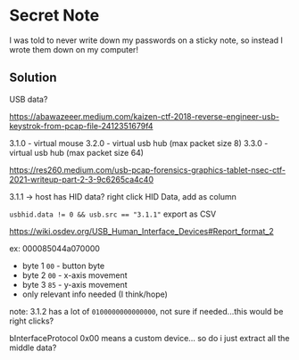 # Secret Note

I was told to never write down my passwords on a sticky note, so instead I wrote them down on my computer!

## Solution

USB data?

https://abawazeeer.medium.com/kaizen-ctf-2018-reverse-engineer-usb-keystrok-from-pcap-file-2412351679f4

3.1.0 - virtual mouse
3.2.0 - virtual usb hub  (max packet size 8)
3.3.0 - virtual usb hub  (max packet size 64)

https://res260.medium.com/usb-pcap-forensics-graphics-tablet-nsec-ctf-2021-writeup-part-2-3-9c6265ca4c40

3.1.1 -> host has HID data?
right click HID Data, add as column

`usbhid.data != 0 && usb.src == "3.1.1"` export as CSV

https://wiki.osdev.org/USB_Human_Interface_Devices#Report_format_2

ex: 000085044a070000
- byte 1 `00` - button byte
- byte 2 `00` - x-axis movement
- byte 3 `85` - y-axis movement
- only relevant info needed (I think/hope)

note: 3.1.2 has a lot of `0100000000000000`, not sure if needed...this would be right clicks?

bInterfaceProtocol 0x00 means a custom device...
so do i just extract all the middle data?
